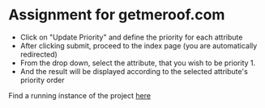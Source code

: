 # Assignment for getmeroof.com

*  Click on "Update Priority" and define the priority for each attribute
*  After clicking submit, proceed to the index page (you are automatically redirected)
*  From the drop down, select the attribute, that you wish to be priority 1.
*  And the result will be displayed according to the selected attribute's priority order

Find a running instance of the project [here](https://theyoungmonk.pythonanywhere.com)

